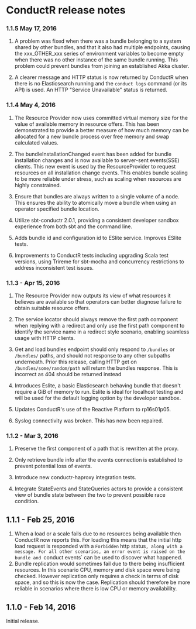 # ConductR release notes

### 1.1.5 May 17, 2016

1. A problem was fixed when there was a bundle belonging to a system shared by other bundles, and that it also had multiple endpoints, causing the xxx_OTHER_xxx series of environment variables to become empty when there was no other instance of the same bundle running. This problem could prevent bundles from joining an established Akka cluster.

2. A clearer message and HTTP status is now returned by ConductR when there is no Elasticsearch running and the `conduct logs` command (or its API) is used. An HTTP "Service Unavailable" status is returned.


### 1.1.4 May 4, 2016

1. The Resource Provider now uses committed virtual memory size for the value of available memory in resource offers. This has been demonstrated to provide a better measure of how much memory can be allocated for a new bundle process over free memory and swap calculated values.

2. The bundleInstallationChanged event has been added for bundle installation changes and is now available to server-sent events(SSE) clients. This new event is used by the ResourceProvider to request resources on all installation change events. This enables bundle scaling to be more reliable under stress, such as scaling when resources are highly constrained.

4. Ensure that bundles are always written to a single volume of a node. This ensures the ability to atomically move a bundle when using an operator specified bundle location.

5. Utilize sbt-conductr 2.0.1, providing a consistent developer sandbox experience from both sbt and the command line.

6. Adds bundle id and configuration id to ESlite service. Improves ESlite tests.

7. Improvements to ConductR tests including upgrading Scala test versions, using Trireme for sbt-mocha and concurrency restrictions to address inconsistent test issues.

### 1.1.3 - Apr 15, 2016

1. The Resource Provider now outputs its view of what resources it believes are available so that operators can better diagnose failure to obtain suitable resource offers.

2. The service locator should always remove the first path component when replying with a redirect and only use the first path component to identify the service name in a redirect style scenario, enabling seamless usage with HTTP clients.

3. Get and load bundles endpoint should only respond to `/bundles` or `/bundles/` paths, and should not response to any other subpaths underneath.
Prior this release, calling HTTP get on `/bundles/some/random/path` will return the bundles response. This is incorrect as 404 should be returned instead

4. Introduces Eslite, a basic Elasticsearch behaving bundle that doesn't require a GiB of memory to run. Eslite is ideal for localhost testing and will be used for the default logging option by the developer sandbox.

5. Updates ConductR's use of the Reactive Platform to rp16s01p05.

6. Syslog connectivity was broken. This has now been repaired.

### 1.1.2 - Mar 3, 2016

1. Preserve the first component of a path that is rewritten at the proxy.

2. Only retrieve bundle info after the events connection is established to prevent potential loss of events.

3. Introduce new conductr-haproxy integration tests.

4. Integrate StateEvents and StateQueries actors to provide a consistent view of bundle state between the two to prevent possible race condition.

## 1.1.1 - Feb 25, 2016

1. When a load or a scale fails due to no resources being available then ConductR now reports this. For loading this means that the initial http load request is responded with a `Forbidden` http status`, along with a message. For all other scenarios, an error event is raised on the bundle and `conduct events` can be used to discover what happened.
2. Bundle replication would sometimes fail due to there being insufficient resources. In this scenario CPU, memory and disk space were being checked. However replication only requires a check in terms of disk space, and so this is now the case. Replication should therefore be more reliable in scenarios where there is low CPU or memory availability.

## 1.1.0 - Feb 14, 2016

Initial release.
